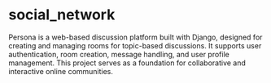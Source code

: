 # social_network
Persona is a web-based discussion platform built with Django, designed for creating and managing rooms for topic-based discussions. It supports user authentication, room creation, message handling, and user profile management. This project serves as a foundation for collaborative and interactive online communities.
